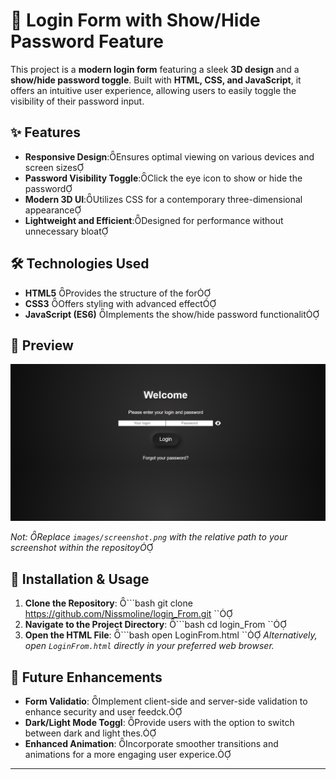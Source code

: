 
# 🔐 Login Form with Show/Hide Password Feature

This project is a **modern login form** featuring a sleek **3D design** and a **show/hide password toggle**. Built with **HTML, CSS, and JavaScript**, it offers an intuitive user experience, allowing users to easily toggle the visibility of their password input.

## ✨ Features

- **Responsive Design**:Ensures optimal viewing on various devices and screen sizes
- **Password Visibility Toggle**:Click the eye icon to show or hide the password
- **Modern 3D UI**:Utilizes CSS for a contemporary three-dimensional appearance
- **Lightweight and Efficient**:Designed for performance without unnecessary bloat

## 🛠 Technologies Used

- **HTML5** Provides the structure of the for
- **CSS3** Offers styling with advanced effect
- **JavaScript (ES6)** Implements the show/hide password functionalit

## 📸 Preview

![Login Form Screenshot](src/Screen.png)

*Not: Replace `images/screenshot.png` with the relative path to your screenshot within the repositoy*

## 🚀 Installation & Usage

1. **Clone the Repository**:   ```bash
   git clone https://github.com/Nissmoline/login_From.git
  ``
2. **Navigate to the Project Directory**:   ```bash
   cd login_From
  ``
3. **Open the HTML File**:   ```bash
   open LoginFrom.html
  ``
   *Alternatively, open `LoginFrom.html` directly in your preferred web browser.*

## 📝 Future Enhancements

- **Form Validatio**: Implement client-side and server-side validation to enhance security and user feedck.
- **Dark/Light Mode Toggl**: Provide users with the option to switch between dark and light thes.
- **Enhanced Animation**: Incorporate smoother transitions and animations for a more engaging user experice.

---
